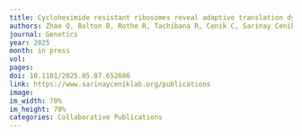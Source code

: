 ```yaml
---
title: Cycloheximide resistant ribosomes reveal adaptive translation dynamics in C. elegans
authors: Zhao Q, Bolton B, Rothe R, Tachibana R, Cenik C, Sarinay Cenik E
journal: Genetics
year: 2025
month: in press
vol: 
pages: 
doi: 10.1101/2025.05.07.652686
link: https://www.sarinayceniklab.org/publications
image: 
im_width: 70%
im_height: 70%
categories: Collaborative Publications
---
```

